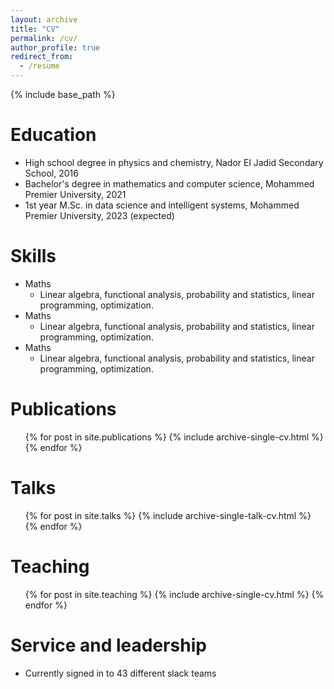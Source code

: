 ```yaml
---
layout: archive
title: "CV"
permalink: /cv/
author_profile: true
redirect_from:
  - /resume
---
```


{% include base_path %}

Education
======
* High school degree in physics and chemistry, Nador El Jadid Secondary School, 2016
* Bachelor's degree in mathematics and computer science, Mohammed Premier University, 2021
* 1st year M.Sc. in data science and intelligent systems, Mohammed Premier University, 2023 (expected)
  
Skills
======
* Maths
  * Linear algebra, functional analysis, probability and statistics, linear programming, optimization.
* Maths
  * Linear algebra, functional analysis, probability and statistics, linear programming, optimization.
* Maths
  * Linear algebra, functional analysis, probability and statistics, linear programming, optimization.

Publications
======
  <ul>{% for post in site.publications %}
    {% include archive-single-cv.html %}
  {% endfor %}</ul>
  
Talks
======
  <ul>{% for post in site.talks %}
    {% include archive-single-talk-cv.html %}
  {% endfor %}</ul>
  
Teaching
======
  <ul>{% for post in site.teaching %}
    {% include archive-single-cv.html %}
  {% endfor %}</ul>
  
Service and leadership
======
* Currently signed in to 43 different slack teams
